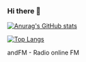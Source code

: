 ### Hi there 👋

<!--
**Pat992/pat992** is a ✨ _special_ ✨ repository because its `README.md` (this file) appears on your GitHub profile.

Here are some ideas to get you started:

- 🔭 I’m currently working on ...
- 🌱 I’m currently learning ...
- 👯 I’m looking to collaborate on ...
- 🤔 I’m looking for help with ...
- 💬 Ask me about ...
- 📫 How to reach me: ...
- 😄 Pronouns: ...
- ⚡ Fun fact: ...
-->
[![Anurag's GitHub stats](https://github-readme-stats.vercel.app/api?username=pat992)](https://github.com/anuraghazra/github-readme-stats&show_icons=true&theme=dracula)

[![Top Langs](https://github-readme-stats.vercel.app/api/top-langs/?username=pat992&langs_count=10&theme=dracula)](https://github.com/anuraghazra/github-readme-stats)

andFM - Radio online FM